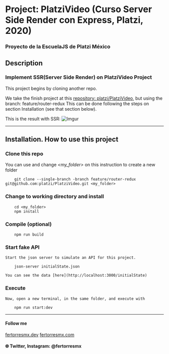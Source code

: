 # Project: PlatziVideo (Curso Server Side Render con Express, Platzi, 2020)
### Proyecto de la EscuelaJS de Platzi México

## Description

### Implement SSR(Server Side Render) on PlatziVideo Project

This project begins by cloning another repo.

We take the finish project at this [repository: platzi/PlatziVideo](https://github.com/platzi/PlatziVideo), but using the branch: feature/router-redux
This can be done following the steps on section Installation (see that section below).

This is the result with SSR:
![Imgur](https://i.imgur.com/eOJdXWh.png)

---

## Installation. How to use this project ##

### Clone this repo
You can use and change *<my_folder>* on this instruction to create a new folder 
```
	git clone --single-branch -branch feature/router-redux git@github.com:platzi/PlatziVideo.git <my_folder>
```

### Change to working directory and install
```
	cd <my_folder>
	npm install
```

### Compile (optional)
```
	npm run build
```

### Start fake API
	Start the json server to simulate an API for this project.
```
	json-server initialState.json
```
	You can see the data [here](http://localhost:3000/initialState)

### Execute
	Now, open a new terminal, in the same folder, and execute with
```
	npm run start:dev
```

---

#### Follow me 
[fertorresmx.dev](http://fertorresmx.dev/)
[fertorresmx.com](http://fertorresmx.com/)

#### :globe_with_meridians: Twitter, Instagram: @fertorresmx